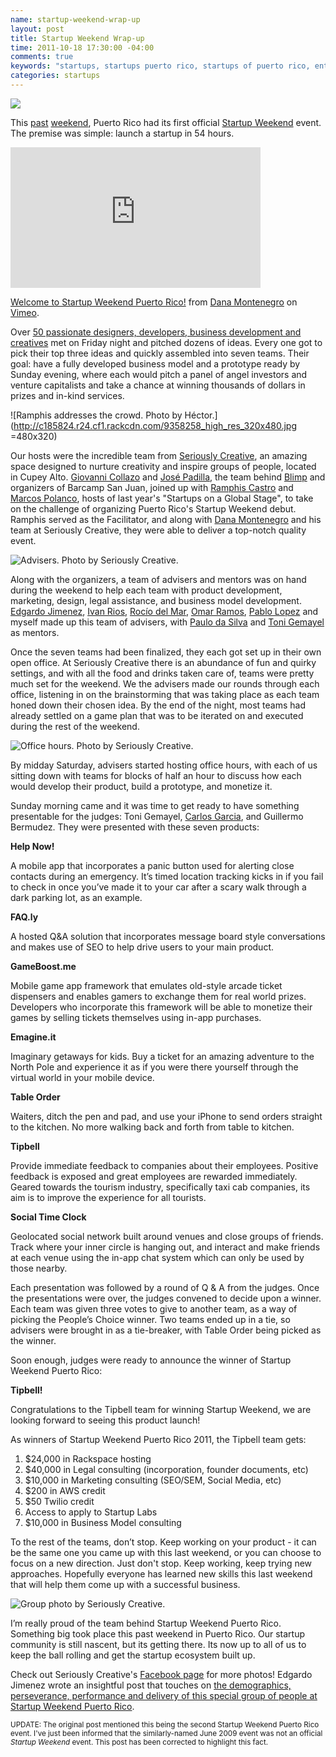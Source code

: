 ```yaml
---
name: startup-weekend-wrap-up
layout: post
title: Startup Weekend Wrap-up
time: 2011-10-18 17:30:00 -04:00
comments: true
keywords: "startups, startups puerto rico, startups of puerto rico, entrepreneurship in puerto rico, puerto rico entrepreneurs, starting a company in puerto rico, negocios puerto rico, startups, negocio, barcamp san juan, barcampsj, tedx san juan, tedxsanjuan, startup weekend puerto rico, startup weekend"
categories: startups
---
```


![](http://c185824.r24.cf1.rackcdn.com/swpr.jpg)

This [past](https://gowalla.com/stories/58EEE "Gowalla Story for Startup Weekend") [weekend](https://gowalla.com/stories/58b3L "Gowalla Story for Startup Weekend"), Puerto Rico had its first official [Startup Weekend](http://puertorico.startupweekend.org/ "Startup Weekend Puerto Rico") event. The premise was simple: launch a startup in 54 hours.

<iframe src="http://player.vimeo.com/video/30576475?title=0&amp;byline=0&amp;portrait=0" width="400" height="225" frameborder="0" webkitAllowFullScreen allowFullScreen></iframe><p><a href="http://vimeo.com/30576475">Welcome to Startup Weekend Puerto Rico!</a> from <a href="http://vimeo.com/user6506177">Dana Montenegro</a> on <a href="http://vimeo.com">Vimeo</a>.

Over [50 passionate designers, developers, business development and creatives](http://www.sellingbytes.com/2011/10/19/startup-weekend-puerto-rico-2011/) met on Friday night and pitched dozens of ideas. Every one got to pick their top three ideas and quickly assembled into seven teams. Their goal: have a fully developed business model and a prototype ready by Sunday evening, where each would pitch a panel of angel investors and venture capitalists and take a chance at winning thousands of dollars in prizes and in-kind services.

<!-- more -->

![Ramphis addresses the crowd. Photo by Héctor.](http://c185824.r24.cf1.rackcdn.com/9358258_high_res_320x480.jpg =480x320)

Our hosts were the incredible team from [Seriously Creative](http://www.seriouslycreative.com/ "Seriously Creative"), an amazing space designed to nurture creativity and inspire groups of people, located in Cupey Alto. [Giovanni Collazo](http://www.twitter.com/gcollazo "@gcollazo") and [José Padilla](http://www.twitter.com/jpadilla_ "@jpadilla_"), the team behind [Blimp](http://getblimp.com/ "Blimp Project Management Software Re-thought.") and organizers of Barcamp San Juan, joined up with [Ramphis Castro](http://www.twitter.com/jramphis "@jramphis") and [Marcos Polanco](http://www.twitter.com/marcospolanco "@MarcosPolanco"), hosts of last year's "Startups on a Global Stage", to take on the challenge of organizing  Puerto Rico's Startup Weekend debut. Ramphis served as the Facilitator, and along with [Dana Montenegro](http://twitter.com/IdeasbyDanaM "Dana Montenegro") and his team at Seriously Creative, they were able to deliver a top-notch quality event.

![Advisers. Photo by Seriously Creative.](http://c185824.r24.cf1.rackcdn.com/305758_10150318581997096_360473137095_8568155_1420951856_n.jpg)

Along with the organizers, a team of advisers and mentors was on hand during the weekend to help each team with product development, marketing, design, legal assistance, and business model development. [Edgardo Jimenez](http://www.sellingbytes.com), [Ivan Rios](http://www.ivanlegal.com), [Rocío del Mar](http://www.twitter.com/rociodelmar "@rociodelmar"), [Omar Ramos](http://www.twitter.com/sugar_coded), [Pablo Lopez](http://www.polsense.com) and myself made up this team of advisers, with [Paulo da Silva](http://twitter.com/paulothesilva "@paulothesilva") and [Toni Gemayel](http://twitter.com/TwoGiraffes "@TwoGiraffes") as mentors.

Once the seven teams had been finalized, they each got set up in their own open office. At Seriously Creative there is an abundance of fun and quirky settings, and with all the food and drinks taken care of, teams were pretty much set for the weekend. We the advisers made our rounds through each office, listening in on the brainstorming that was taking place as each team honed down their chosen idea. By the end of the night, most teams had already settled on a game plan that was to be iterated on and executed during the rest of the weekend.

![Office hours. Photo by Seriously Creative.](http://c185824.r24.cf1.rackcdn.com/317392_10150318505832096_360473137095_8567692_1220038347_n.jpg)

By midday Saturday, advisers started hosting office hours, with each of us sitting down with teams for blocks of half an hour to discuss how each would develop their product, build a prototype, and monetize it.

Sunday morning came and it was time to get ready to have something presentable for the judges: Toni Gemayel, [Carlos Garcia](http://twitter.com/carlosnobox "@carlosnobox"), and Guillermo Bermudez. They were presented with these seven products:

**Help Now!**

A mobile app that incorporates a panic button used for alerting close contacts during an emergency. It’s timed location tracking kicks in if you fail to check in once you’ve made it to your car after a scary walk through a dark parking lot, as an example.

**FAQ.ly**

A hosted Q&A solution that incorporates message board style conversations and makes use of SEO to help drive users to your main product.

**GameBoost.me**

Mobile game app framework that emulates old-style arcade ticket dispensers and enables gamers to exchange them for real world prizes. Developers who incorporate this framework will be able to monetize their games by selling tickets themselves using in-app purchases.

**Emagine.it**

Imaginary getaways for kids. Buy a ticket for an amazing adventure to the North Pole and experience it as if you were there yourself through the virtual world in your mobile device.

**Table Order**

Waiters, ditch the pen and pad, and use your iPhone to send orders straight to the kitchen. No more walking back and forth from table to kitchen.

**Tipbell**

Provide immediate feedback to companies about their employees. Positive feedback is exposed and great employees are rewarded immediately. Geared towards the tourism industry, specifically taxi cab companies, its aim is to improve the experience for all tourists.

**Social Time Clock**

Geolocated social network built around venues and close groups of friends. Track where your inner circle is hanging out, and interact and make friends at each venue using the in-app chat system which can only be used by those nearby.

Each presentation was followed by a round of Q & A from the judges. Once the presentations were over, the judges convened to decide upon a winner. Each team was given three votes to give to another team, as a way of picking the People’s Choice winner. Two teams ended up in a tie, so advisers were brought in as a tie-breaker, with Table Order being picked as the winner.

Soon enough, judges were ready to announce the winner of Startup Weekend Puerto Rico:

**Tipbell!**

Congratulations to the Tipbell team for winning Startup Weekend, we are looking forward to seeing this product launch!

As winners of Startup Weekend Puerto Rico 2011, the Tipbell team gets:

1. $24,000 in Rackspace hosting
2. $40,000 in Legal consulting (incorporation, founder documents, etc)
3. $10,000 in Marketing consulting (SEO/SEM, Social Media, etc)
4. $200 in AWS credit
5. $50 Twilio credit
6. Access to apply to Startup Labs
7. $10,000 in Business Model consulting

To the rest of the teams, don’t stop. Keep working on your product - it can be the same one you came up with this last weekend, or you can choose to focus on a new direction. Just don't stop. Keep working, keep trying new approaches. Hopefully everyone has learned new skills this last weekend that will help them come up with a successful business.

![Group photo by Seriously Creative.](http://c185824.r24.cf1.rackcdn.com/309526_10150321516137096_360473137095_8587818_1735842327_n.jpg)

I’m really proud of the team behind Startup Weekend Puerto Rico. Something big took place this past weekend in Puerto Rico. Our startup community is still nascent, but its getting there. Its now up to all of us to keep the ball rolling and get the startup ecosystem built up.

Check out Seriously Creative's [Facebook page](https://www.facebook.com/WeAreSeriouslyCreative) for more photos! Edgardo Jimenez wrote an insightful post that touches on [the demographics, perseverance, performance and delivery of this special group of people at Startup Weekend Puerto Rico](http://www.sellingbytes.com/2011/10/19/startup-weekend-puerto-rico-2011/).

<small>UPDATE: The original post mentioned this being the second Startup Weekend Puerto Rico event. I've just been informed that the similarly-named June 2009 event was not an official <i>Startup Weekend</i> event. This post has been corrected to highlight this fact.</small>
